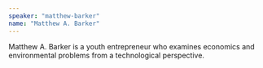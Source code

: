 ```yaml
---
speaker: "matthew-barker"
name: "Matthew A. Barker"
---
```


Matthew A. Barker is a youth entrepreneur who examines economics and
environmental problems from a technological perspective.
